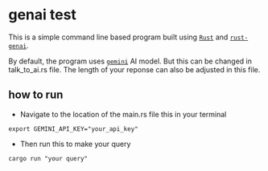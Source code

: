 # genai test

This is a simple command line based program built using [`Rust`](https://www.rust-lang.org/) and [`rust-genai`](https://github.com/jeremychone/rust-genai).

By default, the program uses [`gemini`](https://developers.googleblog.com/en/gemini-15-pro-and-15-flash-now-available/) AI model. But this can be changed in talk_to_ai.rs file. The length of your reponse can also be adjusted in this file. 


## how to run

* Navigate to the location of the main.rs file this in your terminal

```
export GEMINI_API_KEY="your_api_key"
```

* Then run this to make your query


```
cargo run "your query"
```
